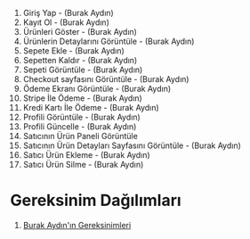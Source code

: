 1. Giriş Yap - (Burak Aydın)
2. Kayıt Ol - (Burak Aydın)
3. Ürünleri Göster - (Burak Aydın)
4. Ürünlerin Detaylarını Görüntüle - (Burak Aydın)
5. Sepete Ekle - (Burak Aydın)
6. Sepetten Kaldır - (Burak Aydın)
7. Sepeti Görüntüle - (Burak Aydın)
8. Checkout sayfasını Görüntüle - (Burak Aydın)
9. Ödeme Ekranı Görüntüle - (Burak Aydın)
10. Stripe İle Ödeme - (Burak Aydın)
11. Kredi Kartı İle Ödeme - (Burak Aydın)
12. Profili Görüntüle - (Burak Aydın)
13. Profili Güncelle - (Burak Aydın)
14. Satıcının Ürün Paneli Görüntüle
15. Satıcının Ürün Detayları Sayfasını Görüntüle - (Burak Aydın)
16. Satıcı Ürün Ekleme - (Burak Aydın)
17. Satıcı Ürün Silme - (Burak Aydın)
    


# Gereksinim Dağılımları
1. [Burak Aydın'ın Gereksinimleri](Burak-Aydın-Gereksinimler.md)

